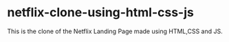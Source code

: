 # netflix-clone-using-html-css-js
This is the clone of the Netflix Landing Page made using HTML,CSS and JS.
